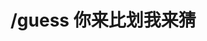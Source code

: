 <!--
 * @Descripttion:
 * @Author: voanit
 * @Date: 2020-08-26 08:11:13
 * @LastEditors: voanit
 * @LastEditTime: 2020-08-26 11:27:37
-->

# /guess 你来比划我来猜
